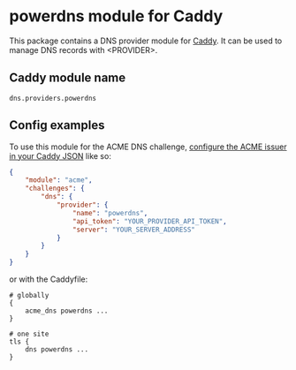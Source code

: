 powerdns module for Caddy
===========================

This package contains a DNS provider module for [Caddy](https://github.com/caddyserver/caddy). It can be used to manage DNS records with \<PROVIDER\>.

## Caddy module name

```
dns.providers.powerdns
```

## Config examples

To use this module for the ACME DNS challenge, [configure the ACME issuer in your Caddy JSON](https://caddyserver.com/docs/json/apps/tls/automation/policies/issuer/acme/) like so:

```json
{
	"module": "acme",
	"challenges": {
		"dns": {
			"provider": {
				"name": "powerdns",
				"api_token": "YOUR_PROVIDER_API_TOKEN",
				"server": "YOUR_SERVER_ADDRESS"
			}
		}
	}
}
```

or with the Caddyfile:

```
# globally
{
	acme_dns powerdns ...
}
```

```
# one site
tls {
	dns powerdns ...
}
```
